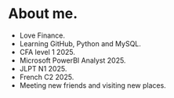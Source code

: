# About me.
- Love Finance. 
- Learning GitHub, Python and MySQL.
- CFA level 1 2025. 
- Microsoft PowerBI Analyst 2025. 
- JLPT N1 2025. 
- French C2 2025. 
- Meeting new friends and visiting new places. 
